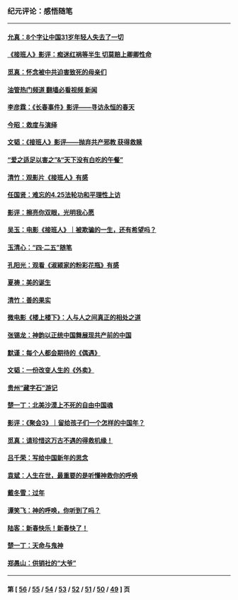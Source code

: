 ### 纪元评论：感悟随笔
---
#### [允真：8个字让中国31岁年轻人失去了一切](../../pages/nsc1035/n13999093.md?05270330) 
#### [《接班人》影评：痴迷红祸等半生 切莫赔上卿卿性命](../../pages/nsc1035/n13998676.md?05270330) 
#### [觅真：怀念被中共迫害致死的母亲们](../../pages/nsc1035/n13997271.md?05270330) 
#### [油管热门频道 翻墙必看视频 新闻](ok?05270330)
#### [李彦霖：《长春事件》影评——寻访永恒的春天](../../pages/nsc1035/n13995112.md?05270330) 
#### [今昭：救度与演绎](../../pages/nsc1035/n13992670.md?05270330) 
#### [文韬：《接班人》影评——抛弃共产邪教 获得救赎](../../pages/nsc1035/n13990160.md?05270330) 
#### [“爱之适足以害之”&“天下没有白吃的午餐”](../../pages/nsc1035/n13988391.md?05270330) 
#### [清竹：观影片《接班人》有感](../../pages/nsc1035/n13983561.md?05270330) 
#### [任国贤：难忘的4.25法轮功和平理性上访](../../pages/nsc1035/n13983482.md?05270330) 
#### [影评：擦亮你双眼，光明我心愿](../../pages/nsc1035/n13982333.md?05270330) 
#### [吴玉：电影《接班人》｜被欺骗的一生，还有希望吗？](../../pages/nsc1035/n13981972.md?05270330) 
#### [玉清心：“四·二五”随笔](../../pages/nsc1035/n13978628.md?05270330) 
#### [孔阳光：观看《淑颍家的粉彩花瓶》有感](../../pages/nsc1035/n13967929.md?05270330) 
#### [夏祷：美的诞生](../../pages/nsc1035/n13962321.md?05270330) 
#### [清竹：善的果实](../../pages/nsc1035/n13963980.md?05270330) 
#### [微电影《楼上楼下》：人与人之间真正的相处之道](../../pages/nsc1035/n13944319.md?05270330) 
#### [张锡龙：神韵以正统中国舞展现共产前的中国](../../pages/nsc1035/n13939727.md?05270330) 
#### [默谨：每个人都会期待的《偶遇》](../../pages/nsc1035/n13939091.md?05270330) 
#### [文韬：一份改变人生的《外卖》](../../pages/nsc1035/n13931822.md?05270330) 
#### [贵州“藏字石”游记](../../pages/nsc1035/n13923310.md?05270330) 
#### [楚一丁：北美沙漠上不死的自由中国魂](../../pages/nsc1035/n13921879.md?05270330) 
#### [影评：《聚会3》｜留给孩子们一个怎样的中国年？](../../pages/nsc1035/n13919652.md?05270330) 
#### [觅真：请珍惜这万古不遇的得救机缘！](../../pages/nsc1035/n13917157.md?05270330) 
#### [吕千荣：写给中国新年的思念](../../pages/nsc1035/n13915103.md?05270330) 
#### [袁斌：人生在世，最重要的是听懂神救你的呼唤](../../pages/nsc1035/n13914636.md?05270330) 
#### [戴冬雪：过年](../../pages/nsc1035/n13913311.md?05270330) 
#### [谭笑飞：神的呼唤，你听到了吗？](../../pages/nsc1035/n13912603.md?05270330) 
#### [陆客：新春快乐！新春快了！](../../pages/nsc1035/n13911771.md?05270330) 
#### [楚一丁：天命与鬼神](../../pages/nsc1035/n13904371.md?05270330) 
#### [郑愚山：供销社的“大爷”](../../pages/nsc1035/n13904409.md?05270330) 

---
#### 第 [ [56](./56.md?05270330) / [55](./55.md?05270330) / [54](./54.md?05270330) / [53](./53.md?05270330) / [52](./52.md?05270330) / [51](./51.md?05270330) / [50](./50.md?05270330) / [49](./49.md?05270330) ] 页
